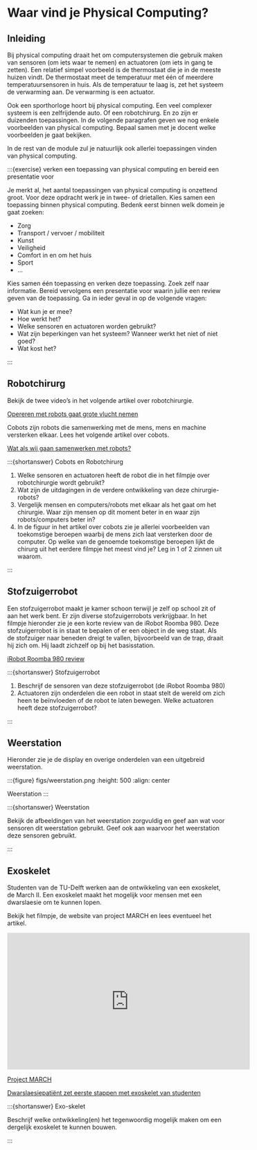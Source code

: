 # Waar vind je Physical Computing?

## Inleiding

Bij physical computing draait het om computersystemen die gebruik maken van sensoren (om iets waar te nemen) en actuatoren (om iets in gang te zetten). Een relatief simpel voorbeeld is de thermostaat die je in de meeste huizen vindt. De thermostaat meet de temperatuur met één of meerdere temperatuursensoren in huis. Als de temperatuur te laag is, zet het systeem de verwarming aan. De verwarming is een actuator.

Ook een sporthorloge hoort bij physical computing. Een veel complexer systeem is een zelfrijdende auto. Of een robotchirurg. En zo zijn er duizenden toepassingen. In de volgende paragrafen geven we nog enkele voorbeelden van physical computing. Bepaal samen met je docent welke voorbeelden je gaat bekijken.

In de rest van de module zul je natuurlijk ook allerlei toepassingen vinden van physical computing.

:::{exercise} verken een toepassing van physical computing en bereid een presentatie voor

Je merkt al, het aantal toepassingen van physical computing is onzettend groot. Voor deze opdracht werk je in twee- of drietallen. Kies samen een toepassing binnen physical computing. Bedenk eerst binnen welk domein je gaat zoeken:

* Zorg
* Transport / vervoer / mobiliteit
* Kunst
* Veiligheid
* Comfort in en om het huis
* Sport
* ...

Kies samen één toepassing en verken deze toepassing. Zoek zelf naar informatie. Bereid vervolgens een presentatie voor waarin jullie een review geven van de toepassing. Ga in ieder geval in op de volgende vragen:

* Wat kun je er mee?
* Hoe werkt het?
* Welke sensoren en actuatoren worden gebruikt?
* Wat zijn beperkingen van het systeem? Wanneer werkt het niet of niet goed?
* Wat kost het?

:::

## Robotchirurg

Bekijk de twee video’s in het volgende artikel over robotchirurgie.

[Opereren met robots gaat grote vlucht nemen](https://www.1limburg.nl/opereren-met-robots-gaat-grote-vlucht-nemen)

Cobots zijn robots die samenwerking met de mens, mens en machine versterken elkaar. Lees het volgende artikel over cobots.

[Wat als wij gaan samenwerken met robots?](https://www.nrc.nl/nieuws/2017/10/23/maak-kennis-met-de-cobot-13636147-a1578325)

:::{shortanswer} Cobots en Robotchirurg

1. Welke sensoren en actuatoren heeft de robot die in het filmpje over robotchirurgie wordt gebruikt?
2. Wat zijn de uitdagingen in de verdere ontwikkeling van deze chirurgie-robots?
3. Vergelijk mensen en computers/robots met elkaar als het gaat om het chirurgie. Waar zijn mensen op dit moment beter in en waar zijn robots/computers beter in?
4. In de figuur in het artikel over cobots zie je allerlei voorbeelden van toekomstige beroepen waarbij de mens zich laat versterken door de computer. Op welke van de genoemde toekomstige beroepen lijkt de chirurg uit het eerdere filmpje het meest vind je? Leg in 1 of 2 zinnen uit waarom.

:::

## Stofzuigerrobot

Een stofzuigerrobot maakt je kamer schoon terwijl je zelf op school zit of aan het werk bent. Er zijn diverse stofzuigerrobots verkrijgbaar. In het filmpje hieronder zie je een korte review van de iRobot Roomba 980. Deze stofzuigerrobot is in staat te bepalen of er een object in de weg staat. Als de stofzuiger naar beneden dreigt te vallen, bijvoorbeeld van de trap, draait hij zich om. Hij laadt zichzelf op bij het basisstation.

[iRobot Roomba 980 review](https://www.cnet.com/reviews/irobot-roomba-980-review/)

:::{shortanswer} Stofzuigerrobot

1. Beschrijf de sensoren van deze stofzuigerrobot (de iRobot Roomba 980)
2. Actuatoren zijn onderdelen die een robot in staat stelt de wereld om zich heen te beïnvloeden of de robot te laten bewegen. Welke actuatoren heeft deze stofzuigerrobot?

:::

## Weerstation

Hieronder zie je de display en overige onderdelen van een uitgebreid weerstation.

:::{figure} figs/weerstation.png
:height: 500
:align: center

Weerstation
:::

:::{shortanswer} Weerstation

Bekijk de afbeeldingen van het weerstation zorgvuldig en geef aan wat voor sensoren dit weerstation gebruikt. Geef ook aan waarvoor het weerstation deze sensoren gebruikt.

:::

## Exoskelet

Studenten van de TU-Delft werken aan de ontwikkeling van een exoskelet, de March II. Een exoskelet maakt het mogelijk voor mensen met een dwarslaesie om te kunnen lopen. 

Bekijk het filmpje, de website van project MARCH en lees eventueel het artikel.

<iframe width="560" height="315" src="https://www.youtube.com/embed/Bsr-42pyRIs" title="Cybathlon Aftermovie 2018 - Project MARCH" frameborder="0" allow="accelerometer; autoplay; clipboard-write; encrypted-media; gyroscope; picture-in-picture; web-share" allowfullscreen></iframe>

[Project MARCH](https://www.projectmarch.nl/)


[Dwarslaesiepatiënt zet eerste stappen met exoskelet van studenten](https://tweakers.net/nieuws/129067/dwarslaesiepatient-zet-eerste-stappen-met-exoskelet-van-studenten.html)

:::{shortanswer} Exo-skelet

Beschrijf welke ontwikkeling(en) het tegenwoordig mogelijk maken om een dergelijk exoskelet te kunnen bouwen.

:::